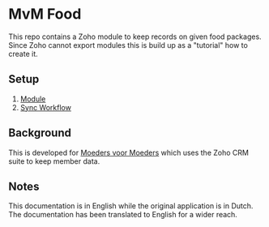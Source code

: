 MvM Food
========

This repo contains a Zoho module to keep records on given food packages.
Since Zoho cannot export modules this is build up as a "tutorial" how to create it.

## Setup

1. [Module](./module/module.md)
1. [Sync Workflow](./workflow/actions/sync.md)

## Background
This is developed for [Moeders voor Moeders](http://www.moedersvoormoeders.be/) which uses the Zoho CRM suite to keep member data.

## Notes
This documentation is in English while the original application is in Dutch.
The documentation has been translated to English for a wider reach.
